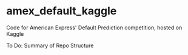 # amex_default_kaggle
Code for American Express' Default Prediction competition, hosted on Kaggle

To Do: Summary of Repo Structure
